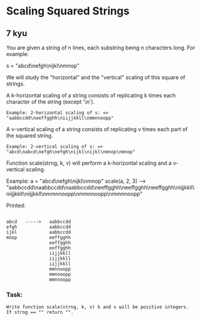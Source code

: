 # Scaling Squared Strings
## 7 kyu

You are given a string of n lines, each substring being n characters long. For example:

s = "abcd\nefgh\nijkl\nmnop"

We will study the "horizontal" and the "vertical" scaling of this square of strings.

A k-horizontal scaling of a string consists of replicating k times each character of the string (except '\n').

```
Example: 2-horizontal scaling of s: => "aabbccdd\neeffgghh\niijjkkll\nmmnnoopp"
```

A v-vertical scaling of a string consists of replicating v times each part of the squared string.

```
Example: 2-vertical scaling of s: => "abcd\nabcd\nefgh\nefgh\nijkl\nijkl\nmnop\nmnop"
```

Function scale(strng, k, v) will perform a k-horizontal scaling and a v-vertical scaling.

Example: a = "abcd\nefgh\nijkl\nmnop"
scale(a, 2, 3) --> "aabbccdd\naabbccdd\naabbccdd\neeffgghh\neeffgghh\neeffgghh\niijjkkll\niijjkkll\niijjkkll\nmmnnoopp\nmmnnoopp\nmmnnoopp"

Printed:
```

abcd   ----->   aabbccdd
efgh            aabbccdd
ijkl            aabbccdd
mnop            eeffgghh
                eeffgghh
                eeffgghh
                iijjkkll
                iijjkkll
                iijjkkll
                mmnnoopp
                mmnnoopp
                mmnnoopp
```

### Task:

    Write function scale(strng, k, v) k and v will be positive integers. If strng == "" return "".

